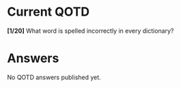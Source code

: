 # Current QOTD
**[1/20]** What word is spelled incorrectly in every dictionary?
# Answers
No QOTD answers published yet.
